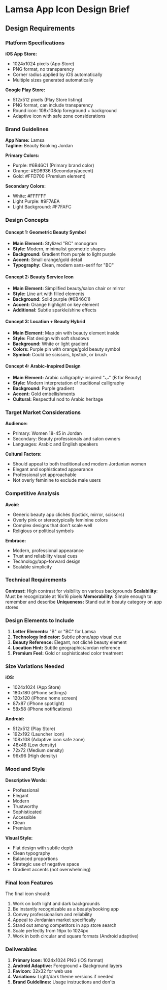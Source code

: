 # Lamsa App Icon Design Brief

## Design Requirements

### Platform Specifications

**iOS App Store:**
- 1024x1024 pixels (App Store)
- PNG format, no transparency
- Corner radius applied by iOS automatically
- Multiple sizes generated automatically

**Google Play Store:**
- 512x512 pixels (Play Store listing)
- PNG format, can include transparency
- Round icon: 108x108dp foreground + background
- Adaptive icon with safe zone considerations

### Brand Guidelines

**App Name:** Lamsa  
**Tagline:** Beauty Booking Jordan

**Primary Colors:**
- Purple: #6B46C1 (Primary brand color)
- Orange: #ED8936 (Secondary/accent)
- Gold: #FFD700 (Premium element)

**Secondary Colors:**
- White: #FFFFFF
- Light Purple: #9F7AEA
- Light Background: #F7FAFC

### Design Concepts

#### Concept 1: Geometric Beauty Symbol
- **Main Element:** Stylized "BC" monogram
- **Style:** Modern, minimalist geometric shapes
- **Background:** Gradient from purple to light purple
- **Accent:** Small orange/gold detail
- **Typography:** Clean, modern sans-serif for "BC"

#### Concept 2: Beauty Service Icon
- **Main Element:** Simplified beauty/salon chair or mirror
- **Style:** Line art with filled elements
- **Background:** Solid purple (#6B46C1)
- **Accent:** Orange highlight on key element
- **Additional:** Subtle sparkle/shine effects

#### Concept 3: Location + Beauty Hybrid
- **Main Element:** Map pin with beauty element inside
- **Style:** Flat design with soft shadows
- **Background:** White or light gradient
- **Colors:** Purple pin with orange/gold beauty symbol
- **Symbol:** Could be scissors, lipstick, or brush

#### Concept 4: Arabic-Inspired Design
- **Main Element:** Arabic calligraphy-inspired "ب" (B for Beauty)
- **Style:** Modern interpretation of traditional calligraphy
- **Background:** Purple gradient
- **Accent:** Gold embellishments
- **Cultural:** Respectful nod to Arabic heritage

### Target Market Considerations

**Audience:** 
- Primary: Women 18-45 in Jordan
- Secondary: Beauty professionals and salon owners
- Languages: Arabic and English speakers

**Cultural Factors:**
- Should appeal to both traditional and modern Jordanian women
- Elegant and sophisticated appearance
- Professional yet approachable
- Not overly feminine to exclude male users

### Competitive Analysis

**Avoid:**
- Generic beauty app clichés (lipstick, mirror, scissors)
- Overly pink or stereotypically feminine colors
- Complex designs that don't scale well
- Religious or political symbols

**Embrace:**
- Modern, professional appearance
- Trust and reliability visual cues
- Technology/app-forward design
- Scalable simplicity

### Technical Requirements

**Contrast:** High contrast for visibility on various backgrounds
**Scalability:** Must be recognizable at 16x16 pixels
**Memorability:** Simple enough to remember and describe
**Uniqueness:** Stand out in beauty category on app stores

### Design Elements to Include

1. **Letter Elements:** "B" or "BC" for Lamsa
2. **Technology Indicator:** Subtle phone/app visual cue
3. **Beauty Reference:** Elegant, not cliché beauty element
4. **Location Hint:** Subtle geographic/Jordan reference
5. **Premium Feel:** Gold or sophisticated color treatment

### Size Variations Needed

**iOS:**
- 1024x1024 (App Store)
- 180x180 (iPhone settings)
- 120x120 (iPhone home screen)
- 87x87 (iPhone spotlight)
- 58x58 (iPhone notifications)

**Android:**
- 512x512 (Play Store)
- 192x192 (Launcher icon)
- 108x108 (Adaptive icon safe zone)
- 48x48 (Low density)
- 72x72 (Medium density)
- 96x96 (High density)

### Mood and Style

**Descriptive Words:**
- Professional
- Elegant
- Modern
- Trustworthy
- Sophisticated
- Accessible
- Clean
- Premium

**Visual Style:**
- Flat design with subtle depth
- Clean typography
- Balanced proportions
- Strategic use of negative space
- Gradient accents (not overwhelming)

### Final Icon Features

The final icon should:
1. Work on both light and dark backgrounds
2. Be instantly recognizable as a beauty/booking app
3. Convey professionalism and reliability
4. Appeal to Jordanian market specifically
5. Stand out among competitors in app store search
6. Scale perfectly from 16px to 1024px
7. Work in both circular and square formats (Android adaptive)

### Deliverables

1. **Primary Icon:** 1024x1024 PNG (iOS format)
2. **Android Adaptive:** Foreground + Background layers
3. **Favicon:** 32x32 for web use
4. **Variations:** Light/dark theme versions if needed
5. **Brand Guidelines:** Usage instructions and don'ts